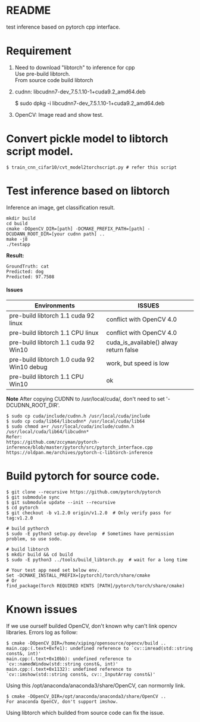# README
test inference based on pytorch cpp interface.

# Requirement
1. Need to download "libtorch" to inference for cpp <br>
	Use pre-build libtorch. 	<br>
	From source code build libtorch 	<br>
	
2. cudnn: libcudnn7-dev_7.5.1.10-1+cuda9.2_amd64.deb

	$ sudo dpkg -i libcudnn7-dev_7.5.1.10-1+cuda9.2_amd64.deb
	
3. OpenCV: Image read and show test.

# Convert pickle model to libtorch script model.

	$ train_cnn_cifar10/cvt_model2torchscript.py # refer this script

# Test inference based on libtorch
Inference an image, get classification result.

	mkdir build
	cd build
	cmake -DOpenCV_DIR=[path] -DCMAKE_PREFIX_PATH=[path] -DCUDANN_ROOT_DIR=[your cudnn path] ..
	make -j8
	./testapp

**Result:**

	GroundTruth: cat
	Predicted: dog
	Predicted: 97.7508
	
#### Issues

| Environments | ISSUES |
| -------------------------------------      | ------------------------ |
| pre-build libtorch 1.1 cuda 92 linux       | conflict with OpenCV 4.0 |
| pre-build libtorch 1.1 CPU linux           | conflict with OpenCV 4.0 |
| pre-build libtorch 1.1 cuda 92 Win10       | cuda_is_available() alway return false |
| pre-build libtorch 1.0 cuda 92 Win10 debug | work, but speed is low |
| pre-build libtorch 1.1 CPU Win10           | ok |


**Note** After copying CUDNN to /usr/local/cuda/, don't need to set '-DCUDNN_ROOT_DIR'.

	$ sudo cp cuda/include/cudnn.h /usr/local/cuda/include
	$ sudo cp cuda/lib64/libcudnn* /usr/local/cuda/lib64
	$ sudo chmod a+r /usr/local/cuda/include/cudnn.h /usr/local/cuda/lib64/libcudnn*
	Refer:
	https://github.com/zccyman/pytorch-inference/blob/master/pytorch/src/pytorch_interface.cpp
	https://oldpan.me/archives/pytorch-c-libtorch-inference

# Build pytorch for source code.

	$ git clone --recursive https://github.com/pytorch/pytorch
	$ git submodule sync
	$ git submodule update --init --recursive
	$ cd pytorch
	$ git checkout -b v1.2.0 origin/v1.2.0	# Only verify pass for tag:v1.2.0

	# build pythorch
	$ sudo -E python3 setup.py develop	# Sometimes have permission problem, so use sodo.

	# build libtorch
	$ mkdir build && cd build
	$ sudo -E python3 ../tools/build_libtorch.py  # wait for a long time

	# Your test app need set below env.
	Set -DCMAKE_INSTALL_PREFIX=[pytorch]/torch/share/cmake
	# Or
	find_package(Torch REQUIRED HINTS [PATH]/pytorch/torch/share/cmake)

# Known issues
If we use ourself builded OpenCV, don't known why can't link opencv libraries. Errors log as follow: <br>

	$ cmake -DOpenCV_DIR=/home/xiping/opensource/opencv/build ..
	main.cpp:(.text+0xfe1): undefined reference to `cv::imread(std::string const&, int)'
	main.cpp:(.text+0x10bb): undefined reference to `cv::namedWindow(std::string const&, int)'
	main.cpp:(.text+0x1132): undefined reference to `cv::imshow(std::string const&, cv::_InputArray const&)'

Using this /opt/anaconda/anaconda3/share/OpenCV, can normornly link.  <br>

	$ cmake -DOpenCV_DIR=/opt/anaconda/anaconda3/share/OpenCV ..
	For anaconda OpenCV, don't support imshow.

Using libtorch which builded from source code can fix the issue.

